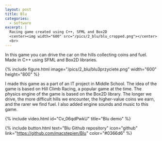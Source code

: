 ```yaml
---
layout: post
title: Blu
categories:
  - Software
excerpt: |
  Racing game created using C++, SFML and Box2D
  <center><img width="600" src="/pics/2_blu/blu_cropped.png"></center>
  <br>
---
```


In this game you can drive the car on the hills collecting coins and fuel. Made in C++ using SFML and Box2D libraries.

{% include figure.html image="/pics/2_blu/blu3przyciete.png" width="600" height="800" %}

I made this game as a part of an IT project in Middle School. The idea of the game is based on Hill Climb Racing, a popular game at the time. The physics engine of the game is based on the Box2D library. The longer we drive, the more difficult hills we encounter, the higher-value coins we earn, and the rarer we find fuel. I also added engine sounds and music to this game.

{% include video.html id="Cv_06qdPwkU" title="Blu demo" %}

{% include button.html text="Blu Github repository" icon="github" link="https://github.com/macstepien/Blu" color="#0366d6" %}
